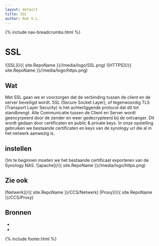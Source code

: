```yaml
---
layout: default
title: SSL
author: Rob V.L.
---
```


{% include nav-breadcrumbs.html %}

# SSL
![SSL](/{{ site.RepoName }}//media/logo/SSL.png)
![HTTPS](/{{ site.RepoName }}//media/logo/https.png)


## Wat
Met SSL gaan we er voorzorgen dat de verbinding tussen de client en de server beveiligd wordt. SSL (Secure Socket Layer), of tegenwoordig TLS (Transport Layer Security) is het achterliggende protocol dat dit tot standbrengt. Alle Communicatie tussen de Client en Server wordt geencyrpeerd door de zender en weer gedecrypteerd bij de ontvanger. Dit wordt gedaan door certificaten en public & private keys. In onze opstelling gebruiken we bestaande certificaten en keys van de synology url die al in het netwerk aanwezig is.

## instellen 
Om te beginnen moeten we het bestaande certificaat exporteren van de Synology NAS.
![apache](/{{ site.RepoName }}//media/logo/https.png)




## Zie ook
[Netwerk](/{{ site.RepoName }}/CCS/Netwerk)
[Proxy](/{{ site.RepoName }}/CCS/Proxy)


## Bronnen 
* []()
* []()

{% include footer.html %}
